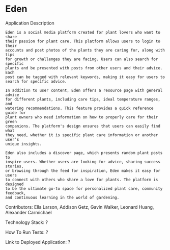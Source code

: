 # Eden 
Application Description

    Eden is a social media platform created for plant lovers who want to share 
    their passion for plant care. This platform allows users to login to their 
    accounts and post photos of the plants they are caring for, along with tips 
    for growth or challenges they are facing. Users can also search for specific
    plants and be presented with posts from other users and their advice. Each 
    post can be tagged with relevant keywords, making it easy for users to 
    search for specific advice.

	In addition to user content, Eden offers a resource page with general advice
    for different plants, including care tips, ideal temperature ranges, and 
    watering recommendations. This feature provides a quick reference guide for
    plant owners who need information on how to properly care for their green 
    companions. The platform's design ensures that users can easily find what 
    they need, whether it is specific plant care information or another user’s 
    unique insights.

	Eden also includes a discover page, which presents random plant posts to 
    inspire users. Whether users are looking for advice, sharing success stories,
    or browsing through the feed for inspiration, Eden makes it easy for users 
    to connect with others who share a love for plants. The platform is designed 
    to be the ultimate go-to space for personalized plant care, community feedback, 
    and continuous learning in the world of gardening.

Contributors:
    Ella Larson,
    Addison Getz,
    Gavin Walker,
    Leonard Huang,
    Alexander Carmichael

Technology Stack: ?

How To Run Tests: ?

Link to Deployed Application: ?
